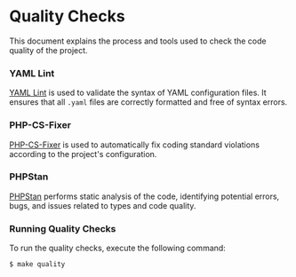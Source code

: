 # Quality Checks

This document explains the process and tools used to check the code quality of the project.

### YAML Lint
[YAML Lint](https://symfony.com/doc/current/components/yaml.html) is used to validate the syntax of YAML configuration files. It ensures that all `.yaml` files are correctly formatted and free of syntax errors.

### PHP-CS-Fixer
[PHP-CS-Fixer](https://github.com/FriendsOfPHP/PHP-CS-Fixer) is used to automatically fix coding standard violations according to the project's configuration.

### PHPStan
[PHPStan](https://phpstan.org/) performs static analysis of the code, identifying potential errors, bugs, and issues related to types and code quality.

### Running Quality Checks
To run the quality checks, execute the following command:

    $ make quality
